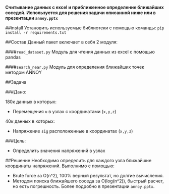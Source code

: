 **Считывание данных с excel и приближенное определение ближайших соседей.
Используется для решения задачи описанной ниже или в презентации `annoy.pptx`**

##install
Установить используемые библиотеки с помощью команды:
`pip install -r requirements.txt`

##Состав
Данный пакет включает в себя 2 модуля:

####`read_dataset.py`
   Модуль для чтения данных из excel с помощью pandas
   
####`search_near.py`
   Модуль для определения ближайших точек методом ANNOY
   
##Задача

###Дано:

180к данных в которых:
- Перемещения `u` в узлах с координатами (`x,y,z`)

40к данных в которых:
- Напряжение `sig` расположенные в координатах (`x,y,z`)

###Цель:
- Определить значения напряжений в узлах

##Решение
Необходимо определить для каждого узла ближайшие координаты напряжений.
Выполнимо с помощью:
- Brute force за O(n^2), 100% верный результат, но долгие вычисления.
- Методом поиска ближайшего соседа за O(log(n^2)), быстрый расчет, но есть погрешность.
Более подробно в презентации `annoy.pptx`.
